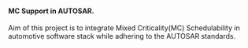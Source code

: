 #### MC Support in AUTOSAR.
Aim of this project is to integrate Mixed Criticality(MC) Schedulability
in automotive software stack while adhering to the AUTOSAR standards.
